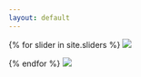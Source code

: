```yaml
---
layout: default
---
```


<div class="posts">
  {% for slider in site.sliders %}
   <img src="https://media3.s-nbcnews.com/i/newscms/2019_42/1495563/sadness-inside-out-today-main-tease-191018_010305cfdd8f7dab2c6547daadfcfce6.jpg" />
  
  {% endfor %}
     <img src="https://media3.s-nbcnews.com/i/newscms/2019_42/1495563/sadness-inside-out-today-main-tease-191018_010305cfdd8f7dab2c6547daadfcfce6.jpg" />

</div>
